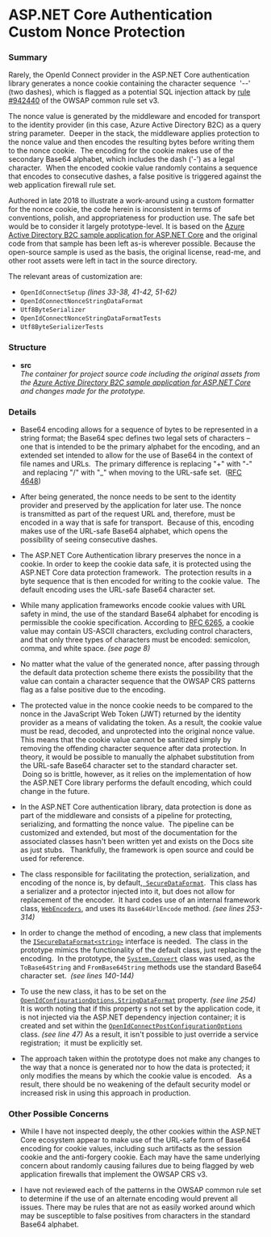 # ASP.NET Core Authentication Custom Nonce Protection

### Summary

Rarely, the OpenId Connect provider in the ASP.NET Core authentication library generates a nonce cookie containing the character sequence  '--' (two dashes), which is flagged as a potential SQL injection attack by [rule #942440](https://github.com/SpiderLabs/owasp-modsecurity-crs/blob/v3.2/dev/rules/REQUEST-942-APPLICATION-ATTACK-SQLI.conf) of the OWSAP common rule set v3.

The nonce value is generated by the middleware and encoded for transport to the identity provider (in this case, Azure Active Directory B2C) as a query string parameter.  Deeper in the stack, the middleware applies protection to the nonce value and then encodes the resulting bytes before writing them to the nonce cookie.  The encoding for the cookie makes use of the secondary Base64 alphabet, which includes the dash ('-') as a legal character.  When the encoded cookie value randomly contains a sequence that encodes to consecutive dashes, a false positive is triggered against the web application firewall rule set.

Authored in late 2018 to illustrate a work-around using a custom formatter for the nonce cookie, the code herein is inconsistent in terms of conventions, polish, and appropriateness for production use.  The safe bet would be to consider it largely prototype-level.  It is based on the [Azure Active Directory B2C sample application for ASP.NET Core](https://github.com/Azure-Samples/active-directory-b2c-dotnetcore-webapp) and the original code from that sample has been left as-is wherever possible.  Because the open-source sample is used as the basis, the original license, read-me, and other root assets were left in tact in the source directory. 

The relevant areas of customization are:
 
- `OpenIdConnectSetup` _(lines 33-38, 41-42, 51-62)_
- `OpenIdConnectNonceStringDataFormat` 
- `Utf8ByteSerializer`
- `OpenIdConnectNonceStringDataFormatTests`
- `Utf8ByteSerializerTests`

### Structure

* **src**  
  _The container for project source code including the original assets from the [Azure Active Directory B2C sample application for ASP.NET Core](https://github.com/Azure-Samples/active-directory-b2c-dotnetcore-webapp) and changes made for the prototype._
  
### Details

- Base64 encoding allows for a sequence of bytes to be represented in a string format; the Base64 spec defines two legal sets of characters – one that is intended to be the primary alphabet for the encoding, and an extended set intended to allow for the use of Base64 in the context of file names and URLs.  The primary difference is replacing "+" with "-"  and replacing "/" with "_" when moving to the URL-safe set.  ([RFC 4648](https://tools.ietf.org/html/rfc4648))
	
- After being generated, the nonce needs to be sent to the identity provider and preserved by the application for later use.  The nonce is transmitted as part of the request URL and, therefore, must be encoded in a way that is safe for transport.  Because of this, encoding makes use of the URL-safe Base64 alphabet, which opens the possibility of seeing consecutive dashes.
	
- The ASP.NET Core Authentication library preserves the nonce in a cookie.  In order to keep the cookie data safe, it is protected using the ASP.NET Core data protection framework.  The protection results in a byte sequence that is then encoded for writing to the cookie value.  The default encoding uses the URL-safe Base64 character set.  

- While many application frameworks encode cookie values with URL safety in mind, the use of the standard Base64 alphabet for encoding is permissible the cookie specification.  According to [RFC 6265](https://www.ietf.org/rfc/rfc6265.txt), a cookie value may contain US-ASCII characters, excluding control characters, and that only three types of characters must be encoded: semicolon, comma, and white space.  _(see page 8)_
	
- No matter what the value of the generated nonce, after passing through the default data protection scheme there exists the possibility that the value can contain a character sequence that the OWSAP CRS patterns flag as a false positive due to the encoding. 
	 
- The protected value in the nonce cookie needs to be compared to the nonce in the JavaScript Web Token (JWT) returned by the identity provider as a means of validating the token.  As a result, the cookie value must be read, decoded, and unprotected into the original nonce value.  This means that the cookie value cannot be sanitized simply by removing the offending character sequence after data protection.  In theory, it would be possible to manually the alphabet substitution from the URL-safe Base64 character set to the standard character set.   Doing so is brittle, however, as it ​relies on the implementation of how the ASP.NET Core library performs the default encoding, which could change in the future.
	
- In the ASP.NET Core authentication library, data protection is done as part of the middleware and consists of a pipeline for protecting, serializing, and formatting the nonce value.  The pipeline can be customized and extended, but most of the documentation for the associated classes hasn't been written yet and exists on the Docs site as just stubs.   Thankfully, the framework is open source and could be used for reference.
	
- The class responsible for facilitating the protection, serialization, and encoding of the nonce is, by default,[` SecureDataFormat`](https://github.com/aspnet/AspNetCore/blob/02ca469ea1ee06be2769ebbb0252bc88847d6378/src/Security/src/Microsoft.AspNetCore.Authentication/Data/SecureDataFormat.cs).  This class has a serializer and a protector injected into it, but does not allow for replacement of the encoder.  It hard codes use of an internal framework class, [`WebEncoders`](https://github.com/aspnet/Extensions/blob/master/src/Shared/src/WebEncoders/WebEncoders.cs), and uses its `Base64UrlEncode` method. _(see lines 253-314)_
	
- In order to change the method of encoding, a new class that implements the [`ISecureDataFormat<string>`](https://github.com/aspnet/AspNetCore/blob/02ca469ea1ee06be2769ebbb0252bc88847d6378/src/Security/src/Microsoft.AspNetCore.Authentication/Data/ISecureDataFormat.cs) interface is needed.  The class in the prototype mimics the functionality of the default class, just replacing the encoding.  In the prototype, the [`System.Convert`](https://github.com/Microsoft/referencesource/blob/master/mscorlib/system/convert.cs) class was used, as the `ToBase64String` and `FromBase64String` methods use the standard Base64 character set.  _(see lines 140-144)_
	
- To use the new class, it has to be set on the [`OpenIdConfigurationOptions.StringDataFormat`](https://github.com/aspnet/Security/blob/7e14b052ea9cb935ec4f5cb0485b4edb5d41297a/src/Microsoft.AspNetCore.Authentication.OpenIdConnect/OpenIdConnectOptions.cs) property. _(see line 254)_   It is worth noting that if this property s not set by the application code, it is not injected via the ASP.NET dependency injection container; it is created and set within the [`OpenIdConnectPostConfigurationOptions`](https://github.com/aspnet/Security/blob/7e14b052ea9cb935ec4f5cb0485b4edb5d41297a/src/Microsoft.AspNetCore.Authentication.OpenIdConnect/OpenIdConnectPostConfigureOptions.cs) class. _(see line 47)_  As a result, it isn't possible to just override a service registration;  it must be explicitly set.
	
- The approach taken within the prototype does not make any changes to the way that a nonce is generated nor to how the data is protected; it only modifies the means by which the cookie value is encoded.   As a result, there should be no weakening of the default security model or increased risk in using this approach in production.​

### Other Possible Concerns

- While I have not inspected deeply, the other cookies within the ASP.NET Core ecosystem appear to make use of the URL-safe form of Base64 encoding for cookie values, including such artifacts as the session cookie and the anti-forgery cookie.  Each may have the same underlying concern about randomly causing failures due to being flagged by web application firewalls that implement the OWSAP CRS v3.

- I have not reviewed each of the patterns in the OWSAP common rule set to determine if the use of an alternate encoding would prevent all issues.  There may be rules that are not as easily worked around which may be susceptible to false positives from characters in the standard Base64 alphabet.
